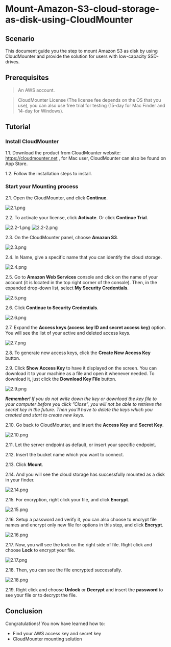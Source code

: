 # Mount-Amazon-S3-cloud-storage-as-disk-using-CloudMounter


## Scenario
This document guide you the step to mount Amazon S3 as disk by using CloudMounter and provide the solution for users with low-capacity SSD-drives.

## Prerequisites
> An AWS account.

> CloudMounter License (The license fee depends on the OS that you use), you can also use free trial for testing (15-day for Mac Finder and 14-day for Windows).

## Tutorial
### Install CloudMounter
1.1. Download the product from CloudMounter website: https://cloudmounter.net , for Mac user, CloudMounter can also be found on App Store.

1.2. Follow the installation steps to install.

### Start your Mounting process
2.1.	Open the CloudMounter, and click **Continue**.

![2.1.png](/images/2.1.png)

2.2.	To activate your license, click **Activate**. Or click **Continue Trial**.

![2.2-1.png](/images/2.2-1.png)
![2.2-2.png](/images/2.2-2.png)

2.3.	On the CloudMounter panel, choose **Amazon S3**.

![2.3.png](/images/2.3.png)

2.4.	In Name, give a specific name that you can identify the cloud storage.

![2.4.png](/images/2.4.png)

2.5.	Go to **Amazon Web Services** console and click on the name of your account (it is located in the top right corner of the console). Then, in the expanded drop-down list, select **My Security Credentials**.

![2.5.png](/images/2.5.png)

2.6.	Click **Continue to Security Credentials**.

![2.6.png](/images/2.6.png)

2.7.	Expand the **Access keys (access key ID and secret access key)** option. You will see the list of your active and deleted access keys.

![2.7.png](/images/2.7.png)

2.8.	To generate new access keys, click the **Create New Access Key** button.

2.9.	Click **Show Access Key** to have it displayed on the screen. You can download it to your machine as a file and open it whenever needed. To download it, just click the **Download Key File** button. 

![2.9.png](/images/2.9.png)

***Remember!** If you do not write down the key or download the key file to your computer before you click ”Close”, you will not be able to retrieve the secret key in the future. Then you’ll have to delete the keys which you created and start to create new keys.*

2.10.	Go back to CloudMounter, and insert the **Access Key** and **Secret Key**.

![2.10.png](/images/2.10.png)

2.11.	Let the server endpoint as default, or insert your specific endpoint.

2.12.	Insert the bucket name which you want to connect.

2.13.	Click **Mount**.

2.14.	And you will see the cloud storage has successfully mounted as a disk in your finder.

![2.14.png](/images/2.14.png)

2.15.	For encryption, right click your file, and click **Encrypt**.

![2.15.png](/images/2.15.png)

2.16.	Setup a password and verify it, you can also choose to encrypt file names and encrypt only new file for options in this step, and click **Encrypt**.

![2.16.png](/images/2.16.png)

2.17.	Now, you will see the lock on the right side of file. Right click and choose **Lock** to encrypt your file.

![2.17.png](/images/2.17.png)

2.18.	Then, you can see the file encrypted successfully.

![2.18.png](/images/2.18.png)

2.19.	Right click and choose **Unlock** or **Decrypt** and insert the **password** to see your file or to decrypt the file.


## Conclusion

Congratulations! You now have learned how to:
* Find your AWS access key and secret key
* CloudMounter mounting solution


